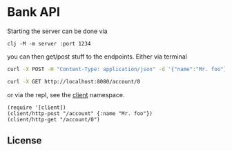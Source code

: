 # Bank API

Starting the server can be done via
```
clj -M -m server :port 1234
```

you can then get/post stuff to the endpoints. Either via terminal
```bash
curl -X POST -H "Content-Type: application/json" -d '{"name":"Mr. foo"}' http://localhost:8080/account
```
```bash
curl -X GET http://localhost:8080/account/0
```

or via the repl, see the [client](src/client.clj) namespace.
```cljojure
(require '[client])
(client/http-post "/account" {:name "Mr. foo"})
(client/http-get "/account/0")
```

## License
